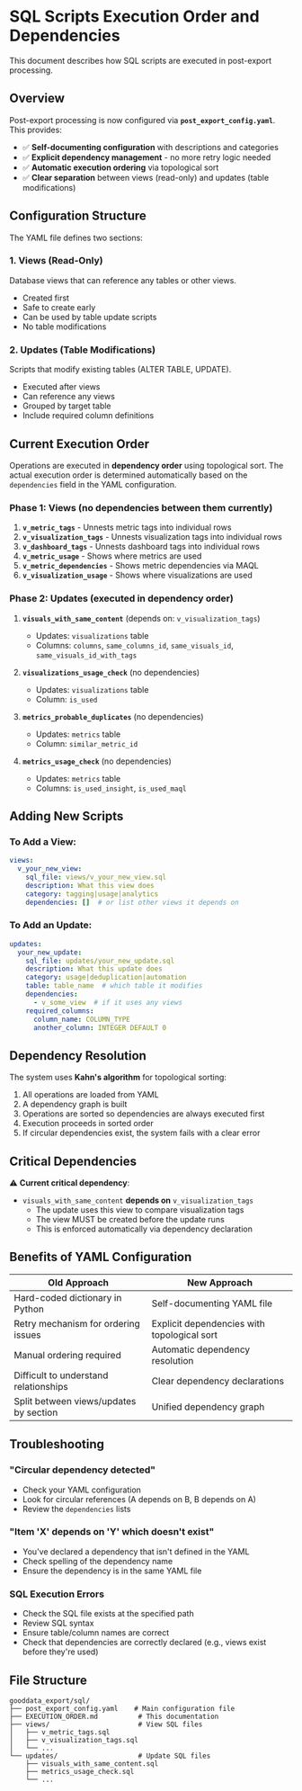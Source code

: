 # SQL Scripts Execution Order and Dependencies

This document describes how SQL scripts are executed in post-export processing.

## Overview

Post-export processing is now configured via **`post_export_config.yaml`**. This provides:
- ✅ **Self-documenting configuration** with descriptions and categories
- ✅ **Explicit dependency management** - no more retry logic needed
- ✅ **Automatic execution ordering** via topological sort
- ✅ **Clear separation** between views (read-only) and updates (table modifications)

## Configuration Structure

The YAML file defines two sections:

### 1. Views (Read-Only)
Database views that can reference any tables or other views.
- Created first
- Safe to create early
- Can be used by table update scripts
- No table modifications

### 2. Updates (Table Modifications)
Scripts that modify existing tables (ALTER TABLE, UPDATE).
- Executed after views
- Can reference any views
- Grouped by target table
- Include required column definitions

## Current Execution Order

Operations are executed in **dependency order** using topological sort. The actual execution order is determined automatically based on the `dependencies` field in the YAML configuration.

### Phase 1: Views (no dependencies between them currently)
1. **`v_metric_tags`** - Unnests metric tags into individual rows
2. **`v_visualization_tags`** - Unnests visualization tags into individual rows
3. **`v_dashboard_tags`** - Unnests dashboard tags into individual rows
4. **`v_metric_usage`** - Shows where metrics are used
5. **`v_metric_dependencies`** - Shows metric dependencies via MAQL
6. **`v_visualization_usage`** - Shows where visualizations are used

### Phase 2: Updates (executed in dependency order)
1. **`visuals_with_same_content`** (depends on: `v_visualization_tags`)
   - Updates: `visualizations` table
   - Columns: `columns`, `same_columns_id`, `same_visuals_id`, `same_visuals_id_with_tags`

2. **`visualizations_usage_check`** (no dependencies)
   - Updates: `visualizations` table
   - Column: `is_used`

3. **`metrics_probable_duplicates`** (no dependencies)
   - Updates: `metrics` table
   - Column: `similar_metric_id`

4. **`metrics_usage_check`** (no dependencies)
   - Updates: `metrics` table
   - Columns: `is_used_insight`, `is_used_maql`

## Adding New Scripts

### To Add a View:
```yaml
views:
  v_your_new_view:
    sql_file: views/v_your_new_view.sql
    description: What this view does
    category: tagging|usage|analytics
    dependencies: []  # or list other views it depends on
```

### To Add an Update:
```yaml
updates:
  your_new_update:
    sql_file: updates/your_new_update.sql
    description: What this update does
    category: usage|deduplication|automation
    table: table_name  # which table it modifies
    dependencies:
      - v_some_view  # if it uses any views
    required_columns:
      column_name: COLUMN_TYPE
      another_column: INTEGER DEFAULT 0
```

## Dependency Resolution

The system uses **Kahn's algorithm** for topological sorting:
1. All operations are loaded from YAML
2. A dependency graph is built
3. Operations are sorted so dependencies are always executed first
4. Execution proceeds in sorted order
5. If circular dependencies exist, the system fails with a clear error

## Critical Dependencies

⚠️ **Current critical dependency**:
- `visuals_with_same_content` **depends on** `v_visualization_tags`
  - The update uses this view to compare visualization tags
  - The view MUST be created before the update runs
  - This is enforced automatically via dependency declaration

## Benefits of YAML Configuration

| Old Approach | New Approach |
|-------------|-------------|
| Hard-coded dictionary in Python | Self-documenting YAML file |
| Retry mechanism for ordering issues | Explicit dependencies with topological sort |
| Manual ordering required | Automatic dependency resolution |
| Difficult to understand relationships | Clear dependency declarations |
| Split between views/updates by section | Unified dependency graph |

## Troubleshooting

### "Circular dependency detected"
- Check your YAML configuration
- Look for circular references (A depends on B, B depends on A)
- Review the `dependencies` lists

### "Item 'X' depends on 'Y' which doesn't exist"
- You've declared a dependency that isn't defined in the YAML
- Check spelling of the dependency name
- Ensure the dependency is in the same YAML file

### SQL Execution Errors
- Check the SQL file exists at the specified path
- Review SQL syntax
- Ensure table/column names are correct
- Check that dependencies are correctly declared (e.g., views exist before they're used)

## File Structure
```
gooddata_export/sql/
├── post_export_config.yaml    # Main configuration file
├── EXECUTION_ORDER.md          # This documentation
├── views/                      # View SQL files
│   ├── v_metric_tags.sql
│   ├── v_visualization_tags.sql
│   └── ...
└── updates/                    # Update SQL files
    ├── visuals_with_same_content.sql
    ├── metrics_usage_check.sql
    └── ...
```
